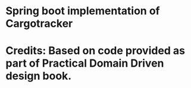 # Spring boot implementation of Cargotracker
# Credits: Based on code provided as part of Practical Domain Driven design book. 